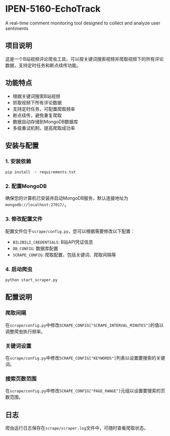 # IPEN-5160-EchoTrack
A real-time comment monitoring tool designed to collect and analyze user sentiments

## 项目说明
这是一个B站视频评论爬虫工具，可以按关键词搜索视频并爬取视频下的所有评论数据，支持定时任务和断点续传功能。

## 功能特点
- 根据关键词搜索B站视频
- 抓取视频下所有评论数据
- 支持定时任务，可配置爬取频率
- 断点续传，避免重复爬取
- 数据自动存储到MongoDB数据库
- 多级重试机制，提高爬取成功率

## 安装与配置

### 1. 安装依赖
```bash
pip install -r requirements.txt
```

### 2. 配置MongoDB
确保您的计算机已安装并启动MongoDB服务，默认连接地址为`mongodb://localhost:27017/`。

### 3. 修改配置文件
配置文件位于`scrape/config.py`，您可以根据需要修改以下配置：
- `BILIBILI_CREDENTIALS`: B站API凭证信息
- `DB_CONFIG`: 数据库配置
- `SCRAPE_CONFIG`: 爬取配置，包括关键词、爬取间隔等

### 4. 启动爬虫
```bash
python start_scraper.py
```

## 配置说明

### 爬取间隔
在`scrape/config.py`中修改`SCRAPE_CONFIG["SCRAPE_INTERVAL_MINUTES"]`的值以调整爬虫执行频率。

### 关键词设置
在`scrape/config.py`中修改`SCRAPE_CONFIG["KEYWORDS"]`列表以设置要搜索的关键词。

### 搜索页数范围
在`scrape/config.py`中修改`SCRAPE_CONFIG["PAGE_RANGE"]`元组以设置要搜索的页数范围。

## 日志
爬虫运行日志保存在`scrape/scraper.log`文件中，可随时查看爬取状态。
